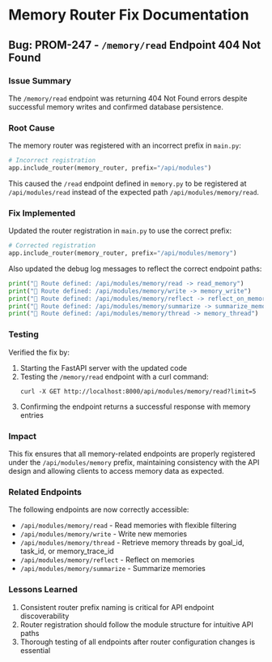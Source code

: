 # Memory Router Fix Documentation

## Bug: PROM-247 - `/memory/read` Endpoint 404 Not Found

### Issue Summary

The `/memory/read` endpoint was returning 404 Not Found errors despite successful memory writes and confirmed database persistence.

### Root Cause

The memory router was registered with an incorrect prefix in `main.py`:

```python
# Incorrect registration
app.include_router(memory_router, prefix="/api/modules")
```

This caused the `/read` endpoint defined in `memory.py` to be registered at `/api/modules/read` instead of the expected path `/api/modules/memory/read`.

### Fix Implemented

Updated the router registration in `main.py` to use the correct prefix:

```python
# Corrected registration
app.include_router(memory_router, prefix="/api/modules/memory")
```

Also updated the debug log messages to reflect the correct endpoint paths:

```python
print("🧠 Route defined: /api/modules/memory/read -> read_memory")
print("🧠 Route defined: /api/modules/memory/write -> memory_write")
print("🧠 Route defined: /api/modules/memory/reflect -> reflect_on_memories")
print("🧠 Route defined: /api/modules/memory/summarize -> summarize_memories_endpoint")
print("🧠 Route defined: /api/modules/memory/thread -> memory_thread")
```

### Testing

Verified the fix by:

1. Starting the FastAPI server with the updated code
2. Testing the `/memory/read` endpoint with a curl command:
   ```
   curl -X GET http://localhost:8000/api/modules/memory/read?limit=5
   ```
3. Confirming the endpoint returns a successful response with memory entries

### Impact

This fix ensures that all memory-related endpoints are properly registered under the `/api/modules/memory` prefix, maintaining consistency with the API design and allowing clients to access memory data as expected.

### Related Endpoints

The following endpoints are now correctly accessible:

- `/api/modules/memory/read` - Read memories with flexible filtering
- `/api/modules/memory/write` - Write new memories
- `/api/modules/memory/thread` - Retrieve memory threads by goal_id, task_id, or memory_trace_id
- `/api/modules/memory/reflect` - Reflect on memories
- `/api/modules/memory/summarize` - Summarize memories

### Lessons Learned

1. Consistent router prefix naming is critical for API endpoint discoverability
2. Router registration should follow the module structure for intuitive API paths
3. Thorough testing of all endpoints after router configuration changes is essential
